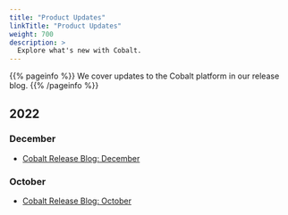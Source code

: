 ```yaml
---
title: "Product Updates"
linkTitle: "Product Updates"
weight: 700
description: >
  Explore what's new with Cobalt.
---
```


{{% pageinfo %}}
We cover updates to the Cobalt platform in our release blog.
{{% /pageinfo %}}

## 2022

### December

- [Cobalt Release Blog: December](link)

### October

- [Cobalt Release Blog: October](https://www.cobalt.io/blog/cobalt-release-blog-october)

<!--
| Month | Link to Release Blog |
| --- | --- |
| December | [Cobalt Release Blog: December](link) |
| October | [Cobalt Release Blog: October](https://www.cobalt.io/blog/cobalt-release-blog-october) |
-->
